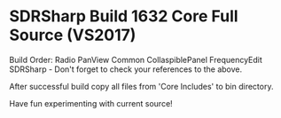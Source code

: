 # SDRSharp Build 1632 Core Full Source (VS2017)

Build Order:
Radio
PanView
Common
CollaspiblePanel
FrequencyEdit
SDRSharp - Don't forget to check your references to the above.

After successful build copy all files from 'Core Includes' to bin directory.

Have fun experimenting with current source!
 
